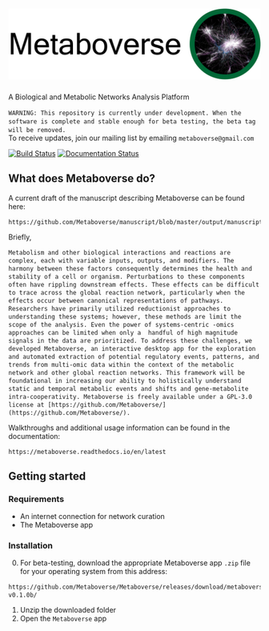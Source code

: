 # ![Metaboverse](https://raw.githubusercontent.com/Metaboverse/Metaboverse/master/docs/content/images/metaboverse_banner.png)

A Biological and Metabolic Networks Analysis Platform

`WARNING: This repository is currently under development. When the software is complete and stable enough for beta testing, the beta tag will be removed.`   
To receive updates, join our mailing list by emailing `metaboverse@gmail.com`

[![Build Status](https://travis-ci.org/Metaboverse/Metaboverse.svg?branch=master)](https://travis-ci.org/Metaboverse/Metaboverse)
[![Documentation Status](https://readthedocs.org/projects/metaboverse/badge/?version=latest)](https://metaboverse.readthedocs.io/en/latest/?badge=latest)

## What does Metaboverse do?
A current draft of the manuscript describing Metaboverse can be found here:
```
https://github.com/Metaboverse/manuscript/blob/master/output/manuscript.pdf
```
Briefly,    
```
Metabolism and other biological interactions and reactions are complex, each with variable inputs, outputs, and modifiers. The harmony between these factors consequently determines the health and stability of a cell or organism. Perturbations to these components often have rippling downstream effects. These effects can be difficult to trace across the global reaction network, particularly when the effects occur between canonical representations of pathways. Researchers have primarily utilized reductionist approaches to understanding these systems; however, these methods are limit the scope of the analysis. Even the power of systems-centric -omics approaches can be limited when only a  handful of high magnitude signals in the data are prioritized. To address these challenges, we developed Metaboverse, an interactive desktop app for the exploration and automated extraction of potential regulatory events, patterns, and trends from multi-omic data within the context of the metabolic network and other global reaction networks. This framework will be foundational in increasing our ability to holistically understand static and temporal metabolic events and shifts and gene-metabolite intra-cooperativity. Metaboverse is freely available under a GPL-3.0 license at [https://github.com/Metaboverse/](https://github.com/Metaboverse/).
```
Walkthroughs and additional usage information can be found in the documentation:
```
https://metaboverse.readthedocs.io/en/latest
```

## Getting started

### Requirements
- An internet connection for network curation
- The Metaboverse app

### Installation
0. For beta-testing, download the appropriate Metaboverse app `.zip` file for your operating system from this address:
```
https://github.com/Metaboverse/Metaboverse/releases/download/metaboverse-v0.1.0b/
```
1. Unzip the downloaded folder
2. Open the `Metaboverse` app
